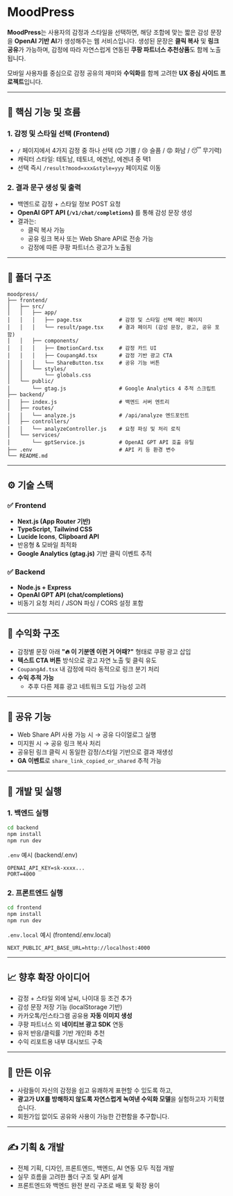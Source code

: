 # MoodPress

**MoodPress**는 사용자의 감정과 스타일을 선택하면, 해당 조합에 맞는 짧은 감성 문장을 **OpenAI 기반 AI**가 생성해주는 웹 서비스입니다. 생성된 문장은 **클릭 복사** 및 **링크 공유**가 가능하며, 감정에 따라 자연스럽게 연동된 **쿠팡 파트너스 추천상품**도 함께 노출됩니다.

모바일 사용자를 중심으로 감정 공유의 재미와 **수익화**를 함께 고려한 **UX 중심 사이드 프로젝트**입니다.

---

## 🧠 핵심 기능 및 흐름

### 1. 감정 및 스타일 선택 (Frontend)
- `/` 페이지에서 4가지 감정 중 하나 선택 (😊 기쁨 / 😢 슬픔 / 😡 화남 / 😴 무기력)
- 캐릭터 스타일: 테토남, 테토녀, 에겐남, 에겐녀 중 택1
- 선택 즉시 `/result?mood=xxx&style=yyy` 페이지로 이동

### 2. 결과 문구 생성 및 출력
- 백엔드로 감정 + 스타일 정보 POST 요청
- **OpenAI GPT API (`/v1/chat/completions`)** 를 통해 감성 문장 생성
- 결과는:
    - 클릭 복사 가능
    - 공유 링크 복사 또는 Web Share API로 전송 가능
    - 감정에 따른 쿠팡 파트너스 광고가 노출됨

---

## 🧱 폴더 구조

```
moodpress/
├── frontend/                     
│   ├── src/
│   │   ├── app/
│   │   │   ├── page.tsx            # 감정 및 스타일 선택 메인 페이지
│   │   │   └── result/page.tsx     # 결과 페이지 (감성 문장, 광고, 공유 포함)
│   │   ├── components/
│   │   │   ├── EmotionCard.tsx     # 감정 카드 UI
│   │   │   ├── CoupangAd.tsx       # 감정 기반 광고 CTA
│   │   │   └── ShareButton.tsx     # 공유 기능 버튼
│   │   └── styles/
│   │       └── globals.css
│   └── public/
│       └── gtag.js                 # Google Analytics 4 추적 스크립트
├── backend/                      
│   ├── index.js                    # 백엔드 서버 엔트리
│   ├── routes/
│   │   └── analyze.js              # /api/analyze 엔드포인트
│   ├── controllers/
│   │   └── analyzeController.js    # 요청 파싱 및 처리 로직
│   └── services/
│       └── gptService.js           # OpenAI GPT API 호출 유틸
├── .env                            # API 키 등 환경 변수
└── README.md
```

---

## ⚙️ 기술 스택

### ✅ Frontend
- **Next.js (App Router 기반)**
- **TypeScript**, **Tailwind CSS**
- **Lucide Icons**, **Clipboard API**
- 반응형 & 모바일 최적화
- **Google Analytics (gtag.js)** 기반 클릭 이벤트 추적

### ✅ Backend
- **Node.js + Express**
- **OpenAI GPT API (chat/completions)**
- 비동기 요청 처리 / JSON 파싱 / CORS 설정 포함

---

## 💸 수익화 구조

- 감정별 문장 아래 **"🔥 이 기분엔 이런 거 어때?"** 형태로 쿠팡 광고 삽입
- **텍스트 CTA 버튼** 방식으로 광고 자연 노출 및 클릭 유도
- `CoupangAd.tsx` 내 감정에 따라 동적으로 링크 분기 처리
- **수익 추적 가능**
    - 추후 다른 제휴 광고 네트워크 도입 가능성 고려

---

## 🔗 공유 기능

- Web Share API 사용 가능 시 → 공유 다이얼로그 실행
- 미지원 시 → 공유 링크 복사 처리
- 공유된 링크 클릭 시 동일한 감정/스타일 기반으로 결과 재생성
- **GA 이벤트**로 `share_link_copied_or_shared` 추적 가능

---

## 🧪 개발 및 실행

### 1. 백엔드 실행

```bash
cd backend
npm install
npm run dev
```

`.env` 예시 (backend/.env)
```
OPENAI_API_KEY=sk-xxxx...
PORT=4000
```

### 2. 프론트엔드 실행

```bash
cd frontend
npm install
npm run dev
```

`.env.local` 예시 (frontend/.env.local)
```
NEXT_PUBLIC_API_BASE_URL=http://localhost:4000
```

---

## 📈 향후 확장 아이디어

- 감정 + 스타일 외에 날씨, 나이대 등 조건 추가
- 감성 문장 저장 기능 (localStorage 기반)
- 카카오톡/인스타그램 공유용 **자동 이미지 생성**
- 쿠팡 파트너스 외 **네이티브 광고 SDK** 연동
- 유저 반응/클릭률 기반 개인화 추천
- 수익 리포트용 내부 대시보드 구축

---

## 📌 만든 이유

- 사람들이 자신의 감정을 쉽고 유쾌하게 표현할 수 있도록 하고,
- **광고가 UX를 방해하지 않도록 자연스럽게 녹여낸 수익화 모델**을 실험하고자 기획했습니다.
- 회원가입 없이도 공유와 사용이 가능한 간편함을 추구합니다.

---

## ✍️ 기획 & 개발

- 전체 기획, 디자인, 프론트엔드, 백엔드, AI 연동 모두 직접 개발
- 실무 흐름을 고려한 폴더 구조 및 API 설계
- 프론트엔드와 백엔드 완전 분리 구조로 배포 및 확장 용이
